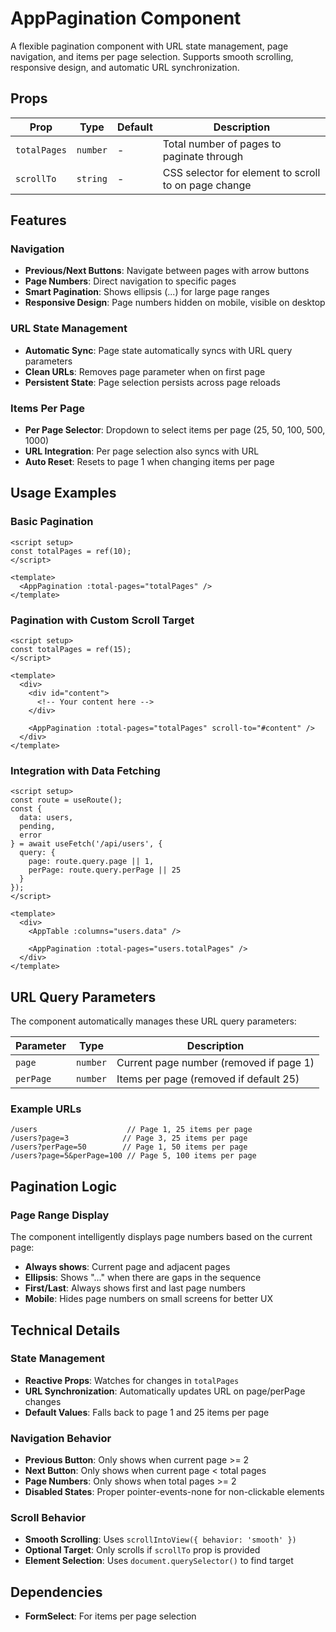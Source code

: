 # AppPagination Component

A flexible pagination component with URL state management, page navigation, and items per page selection. Supports smooth scrolling, responsive design, and automatic URL synchronization.

## Props

| Prop         | Type     | Default | Description                                          |
| ------------ | -------- | ------- | ---------------------------------------------------- |
| `totalPages` | `number` | -       | Total number of pages to paginate through            |
| `scrollTo`   | `string` | -       | CSS selector for element to scroll to on page change |

## Features

### Navigation

- **Previous/Next Buttons**: Navigate between pages with arrow buttons
- **Page Numbers**: Direct navigation to specific pages
- **Smart Pagination**: Shows ellipsis (...) for large page ranges
- **Responsive Design**: Page numbers hidden on mobile, visible on desktop

### URL State Management

- **Automatic Sync**: Page state automatically syncs with URL query parameters
- **Clean URLs**: Removes page parameter when on first page
- **Persistent State**: Page selection persists across page reloads

### Items Per Page

- **Per Page Selector**: Dropdown to select items per page (25, 50, 100, 500, 1000)
- **URL Integration**: Per page selection also syncs with URL
- **Auto Reset**: Resets to page 1 when changing items per page

## Usage Examples

### Basic Pagination

```vue
<script setup>
const totalPages = ref(10);
</script>

<template>
  <AppPagination :total-pages="totalPages" />
</template>
```

### Pagination with Custom Scroll Target

```vue
<script setup>
const totalPages = ref(15);
</script>

<template>
  <div>
    <div id="content">
      <!-- Your content here -->
    </div>

    <AppPagination :total-pages="totalPages" scroll-to="#content" />
  </div>
</template>
```

### Integration with Data Fetching

```vue
<script setup>
const route = useRoute();
const {
  data: users,
  pending,
  error
} = await useFetch('/api/users', {
  query: {
    page: route.query.page || 1,
    perPage: route.query.perPage || 25
  }
});
</script>

<template>
  <div>
    <AppTable :columns="users.data" />

    <AppPagination :total-pages="users.totalPages" />
  </div>
</template>
```

## URL Query Parameters

The component automatically manages these URL query parameters:

| Parameter | Type     | Description                             |
| --------- | -------- | --------------------------------------- |
| `page`    | `number` | Current page number (removed if page 1) |
| `perPage` | `number` | Items per page (removed if default 25)  |

### Example URLs

```
/users                    // Page 1, 25 items per page
/users?page=3            // Page 3, 25 items per page
/users?perPage=50        // Page 1, 50 items per page
/users?page=5&perPage=100 // Page 5, 100 items per page
```

## Pagination Logic

### Page Range Display

The component intelligently displays page numbers based on the current page:

- **Always shows**: Current page and adjacent pages
- **Ellipsis**: Shows "..." when there are gaps in the sequence
- **First/Last**: Always shows first and last page numbers
- **Mobile**: Hides page numbers on small screens for better UX

## Technical Details

### State Management

- **Reactive Props**: Watches for changes in `totalPages`
- **URL Synchronization**: Automatically updates URL on page/perPage changes
- **Default Values**: Falls back to page 1 and 25 items per page

### Navigation Behavior

- **Previous Button**: Only shows when current page >= 2
- **Next Button**: Only shows when current page < total pages
- **Page Numbers**: Only shows when total pages >= 2
- **Disabled States**: Proper pointer-events-none for non-clickable elements

### Scroll Behavior

- **Smooth Scrolling**: Uses `scrollIntoView({ behavior: 'smooth' })`
- **Optional Target**: Only scrolls if `scrollTo` prop is provided
- **Element Selection**: Uses `document.querySelector()` to find target

## Dependencies

- **FormSelect**: For items per page selection
